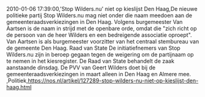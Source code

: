 2010-01-06 17:39:00,'Stop Wilders.nu' niet op kieslijst Den Haag,De nieuwe politieke partij Stop Wilders.nu mag niet onder die naam meedoen aan de gemeenteraadsverkiezingen in Den Haag. Volgens burgemeester Van Aartsen is de naam in strijd met de openbare orde, omdat die "zich richt op de persoon van de heer Wilders en een bedreigende associatie oproept". Van Aartsen is als burgemeester voorzitter van het centraal stembureau van de gemeente Den Haag. Raad van State De initiatiefnemers van Stop Wilders.nu zijn in beroep gegaan tegen de weigering om de partijnaam op te nemen in het kiesregister. De Raad van State behandelt de zaak aanstaande dinsdag. De PVV van Geert Wilders doet bij de gemeenteraadsverkiezingen in maart alleen in Den Haag en Almere mee. ,Politiek,https://nos.nl/artikel/127289-stop-wilders-nu-niet-op-kieslijst-den-haag.html
